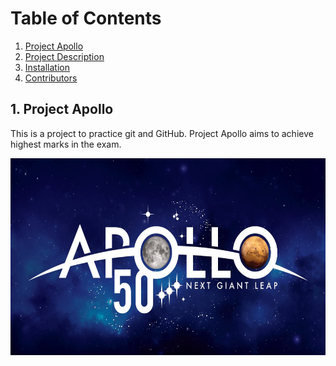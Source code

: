 # Table of Contents
1. [Project Apollo](#project-apollo)
2. [Project Description](#project-description)
3. [Installation](#installation)
4. [Contributors](#contributors)

## 1. Project Apollo
This is a project to practice git and GitHub. Project Apollo aims to achieve highest marks in the exam.

<img src="Apollo.jpg" height=315 width=600>

